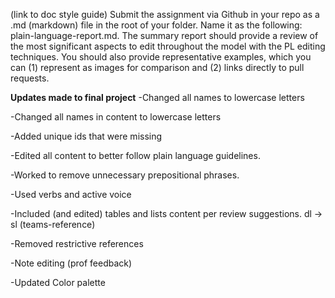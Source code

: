 (link to doc style guide)
Submit the assignment via Github in your repo as a .md (markdown) file in the root of your folder. Name it as the following: plain-language-report.md.
The summary report should provide a review of the most significant aspects to edit throughout the model with the PL editing techniques.
You should also provide representative examples, which you can (1) represent as images for comparison and (2) links directly to pull requests.

**Updates made to final project** 
-Changed all names to lowercase letters

-Changed all names in content to lowercase letters

-Added unique ids that were missing

-Edited all content to better follow plain language guidelines. 

-Worked to remove unnecessary prepositional phrases.

-Used verbs and active voice

-Included (and edited) tables and lists content per review suggestions. dl -> sl (teams-reference)

-Removed restrictive references

-Note editing (prof feedback)

-Updated Color palette 

